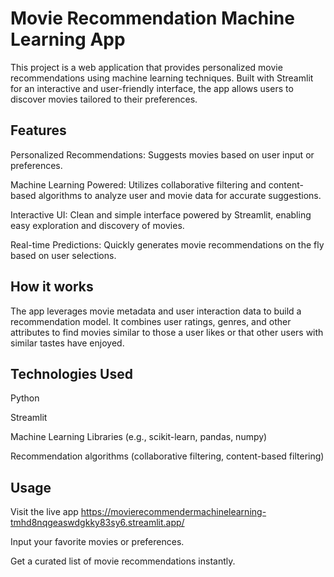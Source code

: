 # Movie Recommendation Machine Learning App
This project is a web application that provides personalized movie recommendations using machine learning techniques. Built with Streamlit for an interactive and user-friendly interface, the app allows users to discover movies tailored to their preferences.

## Features
Personalized Recommendations: Suggests movies based on user input or preferences.

Machine Learning Powered: Utilizes collaborative filtering and content-based algorithms to analyze user and movie data for accurate suggestions.

Interactive UI: Clean and simple interface powered by Streamlit, enabling easy exploration and discovery of movies.

Real-time Predictions: Quickly generates movie recommendations on the fly based on user selections.

## How it works
The app leverages movie metadata and user interaction data to build a recommendation model. It combines user ratings, genres, and other attributes to find movies similar to those a user likes or that other users with similar tastes have enjoyed.

## Technologies Used
Python

Streamlit

Machine Learning Libraries (e.g., scikit-learn, pandas, numpy)

Recommendation algorithms (collaborative filtering, content-based filtering)

## Usage
Visit the live app https://movierecommendermachinelearning-tmhd8nqgeaswdgkky83sy6.streamlit.app/

Input your favorite movies or preferences.

Get a curated list of movie recommendations instantly.
